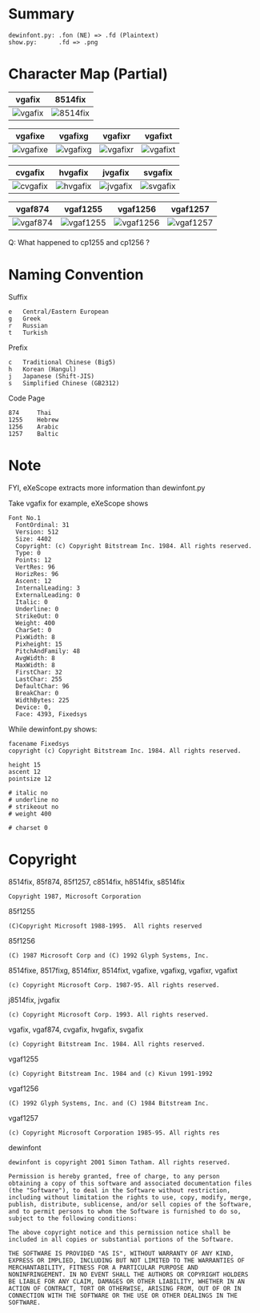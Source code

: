 # Summary

    dewinfont.py: .fon (NE) => .fd (Plaintext)
    show.py:      .fd => .png

# Character Map (Partial)

|   vgafix   |   8514fix  |
|------------|------------|
| ![vgafix]  | ![8514fix] |

|   vgafixe  |   vgafixg  |   vgafixr  |   vgafixt  |
|------------|------------|------------|------------|
| ![vgafixe] | ![vgafixg] | ![vgafixr] | ![vgafixt] |

|   cvgafix  |   hvgafix  |   jvgafix  |   svgafix  |
|------------|------------|------------|------------|
| ![cvgafix] | ![hvgafix] | ![jvgafix] | ![svgafix] |

|   vgaf874  |   vgaf1255  |   vgaf1256  |   vgaf1257  |
|------------|-------------|-------------|-------------|
| ![vgaf874] | ![vgaf1255] | ![vgaf1256] | ![vgaf1257] |

Q: What happened to cp1255 and cp1256 ?

[8514fix]: https://raw.githubusercontent.com/libmaru/Fixedsys/master/8514/8514fix.png
[vgafix]:  https://raw.githubusercontent.com/libmaru/Fixedsys/master/vga/vgafix.png
[vgafixe]: https://raw.githubusercontent.com/libmaru/Fixedsys/master/vga/vgafixe.png
[vgafixg]: https://raw.githubusercontent.com/libmaru/Fixedsys/master/vga/vgafixg.png
[vgafixr]: https://raw.githubusercontent.com/libmaru/Fixedsys/master/vga/vgafixr.png
[vgafixt]: https://raw.githubusercontent.com/libmaru/Fixedsys/master/vga/vgafixt.png
[cvgafix]: https://raw.githubusercontent.com/libmaru/Fixedsys/master/vga/cvgafix.png
[hvgafix]: https://raw.githubusercontent.com/libmaru/Fixedsys/master/vga/hvgafix.png
[jvgafix]: https://raw.githubusercontent.com/libmaru/Fixedsys/master/vga/jvgafix.png
[svgafix]: https://raw.githubusercontent.com/libmaru/Fixedsys/master/vga/svgafix.png
[vgaf874]: https://raw.githubusercontent.com/libmaru/Fixedsys/master/vga/vgaf874.png
[vgaf1255]: https://raw.githubusercontent.com/libmaru/Fixedsys/master/vga/vgaf1255.png
[vgaf1256]: https://raw.githubusercontent.com/libmaru/Fixedsys/master/vga/vgaf1256.png
[vgaf1257]: https://raw.githubusercontent.com/libmaru/Fixedsys/master/vga/vgaf1257.png


# Naming Convention

Suffix

    e   Central/Eastern European
    g   Greek
    r   Russian
    t   Turkish

Prefix

    c   Traditional Chinese (Big5)
    h   Korean (Hangul)
    j   Japanese (Shift-JIS)
    s   Simplified Chinese (GB2312)

Code Page

    874     Thai
    1255    Hebrew
    1256    Arabic
    1257    Baltic


# Note

FYI, eXeScope extracts more information than dewinfont.py

Take vgafix for example, eXeScope shows

    Font No.1
      FontOrdinal: 31
      Version: 512
      Size: 4402
      Copyright: (c) Copyright Bitstream Inc. 1984. All rights reserved.
      Type: 0
      Points: 12
      VertRes: 96
      HorizRes: 96
      Ascent: 12
      InternalLeading: 3
      ExternalLeading: 0
      Italic: 0
      Underline: 0
      StrikeOut: 0
      Weight: 400
      CharSet: 0
      PixWidth: 8
      Pixheight: 15
      PitchAndFamily: 48
      AvgWidth: 8
      MaxWidth: 8
      FirstChar: 32
      LastChar: 255
      DefaultChar: 96
      BreakChar: 0
      WidthBytes: 225
      Device: 0, 
      Face: 4393, Fixedsys

While dewinfont.py shows:

    facename Fixedsys
    copyright (c) Copyright Bitstream Inc. 1984. All rights reserved.
    
    height 15
    ascent 12
    pointsize 12
    
    # italic no
    # underline no
    # strikeout no
    # weight 400
    
    # charset 0


# Copyright

8514fix, 85f874, 85f1257, c8514fix, h8514fix, s8514fix

    Copyright 1987, Microsoft Corporation

85f1255

    (C)Copyright Microsoft 1988-1995.  All rights reserved

85f1256

    (C) 1987 Microsoft Corp and (C) 1992 Glyph Systems, Inc.

8514fixe, 8517fixg, 8514fixr, 8514fixt, vgafixe, vgafixg, vgafixr, vgafixt

    (c) Copyright Microsoft Corp. 1987-95. All rights reserved.

j8514fix, jvgafix

    (c) Copyright Microsoft Corp. 1993. All rights reserved.

vgafix, vgaf874, cvgafix, hvgafix, svgafix

    (c) Copyright Bitstream Inc. 1984. All rights reserved.

vgaf1255

    (c) Copyright Bitstream Inc. 1984 and (c) Kivun 1991-1992

vgaf1256

    (C) 1992 Glyph Systems, Inc. and (C) 1984 Bitstream Inc.

vgaf1257

    (c) Copyright Microsoft Corporation 1985-95. All rights res

dewinfont

    dewinfont is copyright 2001 Simon Tatham. All rights reserved.

    Permission is hereby granted, free of charge, to any person
    obtaining a copy of this software and associated documentation files
    (the "Software"), to deal in the Software without restriction,
    including without limitation the rights to use, copy, modify, merge,
    publish, distribute, sublicense, and/or sell copies of the Software,
    and to permit persons to whom the Software is furnished to do so,
    subject to the following conditions:

    The above copyright notice and this permission notice shall be
    included in all copies or substantial portions of the Software.

    THE SOFTWARE IS PROVIDED "AS IS", WITHOUT WARRANTY OF ANY KIND,
    EXPRESS OR IMPLIED, INCLUDING BUT NOT LIMITED TO THE WARRANTIES OF
    MERCHANTABILITY, FITNESS FOR A PARTICULAR PURPOSE AND
    NONINFRINGEMENT. IN NO EVENT SHALL THE AUTHORS OR COPYRIGHT HOLDERS
    BE LIABLE FOR ANY CLAIM, DAMAGES OR OTHER LIABILITY, WHETHER IN AN
    ACTION OF CONTRACT, TORT OR OTHERWISE, ARISING FROM, OUT OF OR IN
    CONNECTION WITH THE SOFTWARE OR THE USE OR OTHER DEALINGS IN THE
    SOFTWARE.
